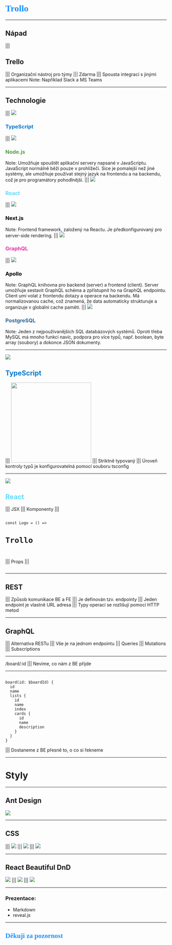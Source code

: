<h1 style="font-family: Pacifico; color: #1890FF;">Trollo</h1>

---

## Nápad
|||
## Trello
|||
Organizační nástroj pro týmy
|||
Zdarma
|||
Spousta integrací s jinými aplikacemi
Note: Například Slack a MS Teams

---

## Technologie
|||
<img class="logo" src="assets/logos/typescript.svg">
<h3 style="color: #007ACC">TypeScript</h3>
|||
<img class="logo" src="assets/logos/nodejs.svg">
<h3 style="color: #539E43">Node.js</h3>
Note: Umožňuje spouštět aplikační servery napsané v JavaScriptu. JavaScript normálně běží pouze v prohlížeči. Sice je pomalejší než jiné systémy, ale umožňuje používat stejný jazyk na frontendu a na backendu, což je pro programátory pohodlnější.
|||
<img class="logo" src="assets/logos/react.svg">
<h3 style="color: #61DAFB">React</h3>
|||
<img class="logo" src="assets/logos/nextjs.svg">
<h3 style="color: #000000">Next.js</h3>
Note: Frontend framework, založený na Reactu. Je předkonfigurovaný pro server-side rendering.
|||
<img class="logo" src="assets/logos/graphql.svg">
<h3 style="color: #E535AB">GraphQL</h3>
|||
<img class="logo" src="assets/logos/apollo.svg">
<h3 style="color: #000000">Apollo</h3>
Note: GraphQL knihovna pro backend (server) a frontend (client). Server umožňuje sestavit GraphQL schéma a zpřístupnit ho na GraphQL endpointu. Client umí volat z frontendu dotazy a operace na backendu. Má normalizovanou cache, což znamená, že data automaticky strukturuje a organizuje v globální cache paměti.
|||
<img class="logo" src="assets/logos/postgresql.svg">
<h3 style="color: #336791">PostgreSQL</h3>
Note: Jeden z nejpoužívanějších SQL databázových systémů. Oproti třeba MySQL má mnoho funkcí navíc, podpora pro více typů, např. boolean, byte array (soubory) a dokonce JSON dokumenty. 

---

<img class="logo" src="assets/logos/typescript.svg">
<h2 style="color: #007ACC">TypeScript</h3>
|||
<img src="assets/logos/microsoft.svg" width="250px;">
|||
Striktně typovaný
|||
Úroveň kontroly typů je konfigurovatelná pomocí souboru tsconfig

---

<img class="logo" src="assets/logos/react.svg">
<h2 style="color: #61DAFB">React</h3>
|||
JSX
|||
Komponenty
|||
<pre><code data-trim>
const Logo = () => <h1>Trollo</h1>
</code></pre>
|||
Props
|||
<pre><code data-trim data-line-numbers="1|3"><script type="text/template">
const Logo = ({text}: {text: string}) => <h1>{text}</h1>

<Logo text="Trollo" />
</script></code></pre>

---

## REST
|||
Způsob komunikace BE a FE
|||
Je definován tzv. endpointy
|||
Jeden endpoint je vlastně URL adresa
|||
Typy operací se rozlišují pomocí HTTP metod

---

## GraphQL
|||
Alternativa RESTu
|||
Vše je na jednom endpointu
|||
Queries
|||
Mutations
|||
Subscriptions

---

/board/:id
|||
Nevíme, co nám z BE přijde

---

<pre><code data-trim data-noescape class="graphql">
board(id: $boardId) {
  id
  name
  lists {
    id
    name
    index
    cards {
      id
      name
      description
    }
  }
}
</code></pre>
|||
Dostaneme z BE přesně to, o co si řekneme

---

# Styly

---

## Ant Design
<img src="assets/screenshots/modal.png">

---

## CSS
|||
<img src="assets/screenshots/container1.png">
|||
<img src="assets/screenshots/container2.png">
|||
<img src="assets/screenshots/container3.png">

---

## React Beautiful DnD
<img src="assets/screenshots/cards.png">
|||
<img src="assets/screenshots/cards_drag.png">
|||
<img src="assets/screenshots/list_drag.png">

---

### Prezentace:
- Markdown
- reveal.js

---

<h2 style="font-family: Pacifico; color: #1890FF;">Děkuji za pozornost</h2>
